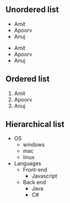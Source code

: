 ## Unordered list

- Amit
- Apoorv
- Anuj

* Amit
* Apoorv
* Anuj

## Ordered list

1. Amit
2. Apoorv
3. Anuj

## Hierarchical list

- OS
  - windows
  - mac
  - linux
- Languages
  - Front-end
    - Javascript
  - Back end
    - Java
    - C#
